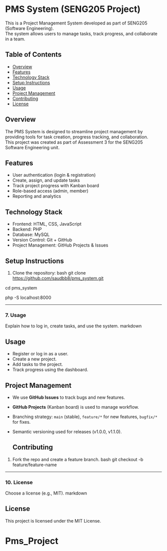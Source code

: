 # PMS System (SENG205 Project)

This is a Project Management System developed as part of SENG205 (Software Engineering).  
The system allows users to manage tasks, track progress, and collaborate in a team.
## Table of Contents
- [Overview](#overview)
- [Features](#features)
- [Technology Stack](#technology-stack)
- [Setup Instructions](#setup-instructions)
- [Usage](#usage)
- [Project Management](#project-management)
- [Contributing](#contributing)
- [License](#license)

## Overview
The PMS System is designed to streamline project management by providing tools for 
task creation, progress tracking, and collaboration.  
This project was created as part of Assessment 3 for the SENG205 Software Engineering unit.

## Features
- User authentication (login & registration)
- Create, assign, and update tasks
- Track project progress with Kanban board
- Role-based access (admin, member)
- Reporting and analytics
## Technology Stack
- Frontend: HTML, CSS, JavaScript
- Backend: PHP
- Database: MySQL
- Version Control: Git + GitHub
- Project Management: GitHub Projects & Issues
## Setup Instructions
1. Clone the repository:
   bash
   git clone https://github.com/saudbb8/pms_system.git

cd pms_system

php -S localhost:8000

---

### 7. Usage
Explain how to log in, create tasks, and use the system.
markdown
## Usage
- Register or log in as a user.
- Create a new project.
- Add tasks to the project.
- Track progress using the dashboard.

## Project Management
- We use **GitHub Issues** to track bugs and new features.
- **GitHub Projects** (Kanban board) is used to manage workflow.
- Branching strategy: `main` (stable), `feature/*` for new features, `bugfix/*` for fixes.
- Semantic versioning used for releases (v1.0.0, v1.1.0).

  ## Contributing
1. Fork the repo and create a feature branch.
   bash
   git checkout -b feature/feature-name



---

### 10. License
Choose a license (e.g., MIT).
markdown
## License
This project is licensed under the MIT License.

# Pms_Project
